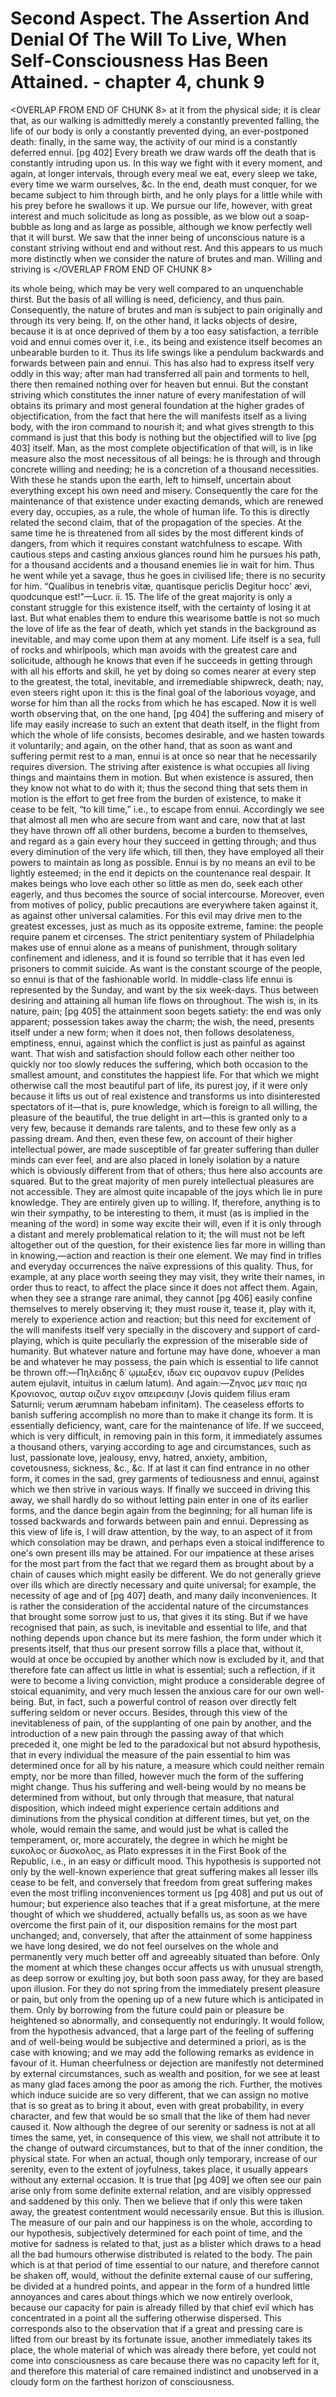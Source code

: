 # Second Aspect. The Assertion And Denial Of The Will To Live, When Self-Consciousness Has Been Attained. - chapter 4, chunk 9

<OVERLAP FROM END OF CHUNK 8>
at it from the physical side; it is clear that, as our walking is admittedly merely a constantly prevented falling, the life of our body is only a constantly prevented dying, an ever-postponed death: finally, in the same way, the activity of our mind is a constantly deferred ennui. [pg 402] Every breath we draw wards off the death that is constantly intruding upon us. In this way we fight with it every moment, and again, at longer intervals, through every meal we eat, every sleep we take, every time we warm ourselves, &c. In the end, death must conquer, for we became subject to him through birth, and he only plays for a little while with his prey before he swallows it up. We pursue our life, however, with great interest and much solicitude as long as possible, as we blow out a soap-bubble as long and as large as possible, although we know perfectly well that it will burst. We saw that the inner being of unconscious nature is a constant striving without end and without rest. And this appears to us much more distinctly when we consider the nature of brutes and man. Willing and striving is
</OVERLAP FROM END OF CHUNK 8>

its whole being, which may be very well compared to an unquenchable thirst. But the basis of all willing is need, deficiency, and thus pain. Consequently, the nature of brutes and man is subject to pain originally and through its very being. If, on the other hand, it lacks objects of desire, because it is at once deprived of them by a too easy satisfaction, a terrible void and ennui comes over it, i.e., its being and existence itself becomes an unbearable burden to it. Thus its life swings like a pendulum backwards and forwards between pain and ennui. This has also had to express itself very oddly in this way; after man had transferred all pain and torments to hell, there then remained nothing over for heaven but ennui. But the constant striving which constitutes the inner nature of every manifestation of will obtains its primary and most general foundation at the higher grades of objectification, from the fact that here the will manifests itself as a living body, with the iron command to nourish it; and what gives strength to this command is just that this body is nothing but the objectified will to live [pg 403] itself. Man, as the most complete objectification of that will, is in like measure also the most necessitous of all beings: he is through and through concrete willing and needing; he is a concretion of a thousand necessities. With these he stands upon the earth, left to himself, uncertain about everything except his own need and misery. Consequently the care for the maintenance of that existence under exacting demands, which are renewed every day, occupies, as a rule, the whole of human life. To this is directly related the second claim, that of the propagation of the species. At the same time he is threatened from all sides by the most different kinds of dangers, from which it requires constant watchfulness to escape. With cautious steps and casting anxious glances round him he pursues his path, for a thousand accidents and a thousand enemies lie in wait for him. Thus he went while yet a savage, thus he goes in civilised life; there is no security for him. “Qualibus in tenebris vitæ, quantisque periclis Degitur hocc' ævi, quodcunque est!”—Lucr. ii. 15. The life of the great majority is only a constant struggle for this existence itself, with the certainty of losing it at last. But what enables them to endure this wearisome battle is not so much the love of life as the fear of death, which yet stands in the background as inevitable, and may come upon them at any moment. Life itself is a sea, full of rocks and whirlpools, which man avoids with the greatest care and solicitude, although he knows that even if he succeeds in getting through with all his efforts and skill, he yet by doing so comes nearer at every step to the greatest, the total, inevitable, and irremediable shipwreck, death; nay, even steers right upon it: this is the final goal of the laborious voyage, and worse for him than all the rocks from which he has escaped. Now it is well worth observing that, on the one hand, [pg 404] the suffering and misery of life may easily increase to such an extent that death itself, in the flight from which the whole of life consists, becomes desirable, and we hasten towards it voluntarily; and again, on the other hand, that as soon as want and suffering permit rest to a man, ennui is at once so near that he necessarily requires diversion. The striving after existence is what occupies all living things and maintains them in motion. But when existence is assured, then they know not what to do with it; thus the second thing that sets them in motion is the effort to get free from the burden of existence, to make it cease to be felt, “to kill time,” i.e., to escape from ennui. Accordingly we see that almost all men who are secure from want and care, now that at last they have thrown off all other burdens, become a burden to themselves, and regard as a gain every hour they succeed in getting through; and thus every diminution of the very life which, till then, they have employed all their powers to maintain as long as possible. Ennui is by no means an evil to be lightly esteemed; in the end it depicts on the countenance real despair. It makes beings who love each other so little as men do, seek each other eagerly, and thus becomes the source of social intercourse. Moreover, even from motives of policy, public precautions are everywhere taken against it, as against other universal calamities. For this evil may drive men to the greatest excesses, just as much as its opposite extreme, famine: the people require panem et circenses. The strict penitentiary system of Philadelphia makes use of ennui alone as a means of punishment, through solitary confinement and idleness, and it is found so terrible that it has even led prisoners to commit suicide. As want is the constant scourge of the people, so ennui is that of the fashionable world. In middle-class life ennui is represented by the Sunday, and want by the six week-days. Thus between desiring and attaining all human life flows on throughout. The wish is, in its nature, pain; [pg 405] the attainment soon begets satiety: the end was only apparent; possession takes away the charm; the wish, the need, presents itself under a new form; when it does not, then follows desolateness, emptiness, ennui, against which the conflict is just as painful as against want. That wish and satisfaction should follow each other neither too quickly nor too slowly reduces the suffering, which both occasion to the smallest amount, and constitutes the happiest life. For that which we might otherwise call the most beautiful part of life, its purest joy, if it were only because it lifts us out of real existence and transforms us into disinterested spectators of it—that is, pure knowledge, which is foreign to all willing, the pleasure of the beautiful, the true delight in art—this is granted only to a very few, because it demands rare talents, and to these few only as a passing dream. And then, even these few, on account of their higher intellectual power, are made susceptible of far greater suffering than duller minds can ever feel, and are also placed in lonely isolation by a nature which is obviously different from that of others; thus here also accounts are squared. But to the great majority of men purely intellectual pleasures are not accessible. They are almost quite incapable of the joys which lie in pure knowledge. They are entirely given up to willing. If, therefore, anything is to win their sympathy, to be interesting to them, it must (as is implied in the meaning of the word) in some way excite their will, even if it is only through a distant and merely problematical relation to it; the will must not be left altogether out of the question, for their existence lies far more in willing than in knowing,—action and reaction is their one element. We may find in trifles and everyday occurrences the naïve expressions of this quality. Thus, for example, at any place worth seeing they may visit, they write their names, in order thus to react, to affect the place since it does not affect them. Again, when they see a strange rare animal, they cannot [pg 406] easily confine themselves to merely observing it; they must rouse it, tease it, play with it, merely to experience action and reaction; but this need for excitement of the will manifests itself very specially in the discovery and support of card-playing, which is quite peculiarly the expression of the miserable side of humanity. But whatever nature and fortune may have done, whoever a man be and whatever he may possess, the pain which is essential to life cannot be thrown off:—Πηλειδης δ᾽ ῳμωξεν, ιδων εις ουρανον ευρυν (Pelides autem ejulavit, intuitus in cælum latum). And again:—Ζηνος μεν παις ηα Κρονιονος, αυταρ οιζυν ειχον απειρεσιην (Jovis quidem filius eram Saturnii; verum ærumnam habebam infinitam). The ceaseless efforts to banish suffering accomplish no more than to make it change its form. It is essentially deficiency, want, care for the maintenance of life. If we succeed, which is very difficult, in removing pain in this form, it immediately assumes a thousand others, varying according to age and circumstances, such as lust, passionate love, jealousy, envy, hatred, anxiety, ambition, covetousness, sickness, &c., &c. If at last it can find entrance in no other form, it comes in the sad, grey garments of tediousness and ennui, against which we then strive in various ways. If finally we succeed in driving this away, we shall hardly do so without letting pain enter in one of its earlier forms, and the dance begin again from the beginning; for all human life is tossed backwards and forwards between pain and ennui. Depressing as this view of life is, I will draw attention, by the way, to an aspect of it from which consolation may be drawn, and perhaps even a stoical indifference to one's own present ills may be attained. For our impatience at these arises for the most part from the fact that we regard them as brought about by a chain of causes which might easily be different. We do not generally grieve over ills which are directly necessary and quite universal; for example, the necessity of age and of [pg 407] death, and many daily inconveniences. It is rather the consideration of the accidental nature of the circumstances that brought some sorrow just to us, that gives it its sting. But if we have recognised that pain, as such, is inevitable and essential to life, and that nothing depends upon chance but its mere fashion, the form under which it presents itself, that thus our present sorrow fills a place that, without it, would at once be occupied by another which now is excluded by it, and that therefore fate can affect us little in what is essential; such a reflection, if it were to become a living conviction, might produce a considerable degree of stoical equanimity, and very much lessen the anxious care for our own well-being. But, in fact, such a powerful control of reason over directly felt suffering seldom or never occurs. Besides, through this view of the inevitableness of pain, of the supplanting of one pain by another, and the introduction of a new pain through the passing away of that which preceded it, one might be led to the paradoxical but not absurd hypothesis, that in every individual the measure of the pain essential to him was determined once for all by his nature, a measure which could neither remain empty, nor be more than filled, however much the form of the suffering might change. Thus his suffering and well-being would by no means be determined from without, but only through that measure, that natural disposition, which indeed might experience certain additions and diminutions from the physical condition at different times, but yet, on the whole, would remain the same, and would just be what is called the temperament, or, more accurately, the degree in which he might be ευκολος or δυσκολος, as Plato expresses it in the First Book of the Republic, i.e., in an easy or difficult mood. This hypothesis is supported not only by the well-known experience that great suffering makes all lesser ills cease to be felt, and conversely that freedom from great suffering makes even the most trifling inconveniences torment us [pg 408] and put us out of humour; but experience also teaches that if a great misfortune, at the mere thought of which we shuddered, actually befalls us, as soon as we have overcome the first pain of it, our disposition remains for the most part unchanged; and, conversely, that after the attainment of some happiness we have long desired, we do not feel ourselves on the whole and permanently very much better off and agreeably situated than before. Only the moment at which these changes occur affects us with unusual strength, as deep sorrow or exulting joy, but both soon pass away, for they are based upon illusion. For they do not spring from the immediately present pleasure or pain, but only from the opening up of a new future which is anticipated in them. Only by borrowing from the future could pain or pleasure be heightened so abnormally, and consequently not enduringly. It would follow, from the hypothesis advanced, that a large part of the feeling of suffering and of well-being would be subjective and determined a priori, as is the case with knowing; and we may add the following remarks as evidence in favour of it. Human cheerfulness or dejection are manifestly not determined by external circumstances, such as wealth and position, for we see at least as many glad faces among the poor as among the rich. Further, the motives which induce suicide are so very different, that we can assign no motive that is so great as to bring it about, even with great probability, in every character, and few that would be so small that the like of them had never caused it. Now although the degree of our serenity or sadness is not at all times the same, yet, in consequence of this view, we shall not attribute it to the change of outward circumstances, but to that of the inner condition, the physical state. For when an actual, though only temporary, increase of our serenity, even to the extent of joyfulness, takes place, it usually appears without any external occasion. It is true that [pg 409] we often see our pain arise only from some definite external relation, and are visibly oppressed and saddened by this only. Then we believe that if only this were taken away, the greatest contentment would necessarily ensue. But this is illusion. The measure of our pain and our happiness is on the whole, according to our hypothesis, subjectively determined for each point of time, and the motive for sadness is related to that, just as a blister which draws to a head all the bad humours otherwise distributed is related to the body. The pain which is at that period of time essential to our nature, and therefore cannot be shaken off, would, without the definite external cause of our suffering, be divided at a hundred points, and appear in the form of a hundred little annoyances and cares about things which we now entirely overlook, because our capacity for pain is already filled by that chief evil which has concentrated in a point all the suffering otherwise dispersed. This corresponds also to the observation that if a great and pressing care is lifted from our breast by its fortunate issue, another immediately takes its place, the whole material of which was already there before, yet could not come into consciousness as care because there was no capacity left for it, and therefore this material of care remained indistinct and unobserved in a cloudy form on the farthest horizon of consciousness.